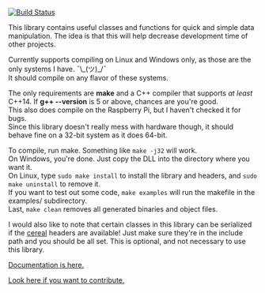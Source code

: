 [![Build Status](https://travis-ci.org/ZacharyWesterman/libzed.svg?branch=master)](https://travis-ci.org/ZacharyWesterman/libzed)

This library contains useful classes and functions for quick and simple data manipulation. The idea is that this will help decrease development time of other projects.

Currently supports compiling on Linux and Windows only, as those are the only systems I have. ¯\\\_(ツ)\_/¯<br>
It should compile on any flavor of these systems.

The only requirements are **make** and a C++ compiler that supports *at least* C++14.
If **g++ --version** is 5 or above, chances are you're good.<br>
This also does compile on the Raspberry Pi, but I haven't checked it for bugs.<br>
Since this library doesn't really mess with hardware though, it should behave fine on a 32-bit system as it does 64-bit.

To compile, run make. Something like `make -j32` will work.<br>
On Windows, you're done. Just copy the DLL into the directory where you want it.<br>
On Linux, type `sudo make install` to install the library and headers, and `sudo make uninstall` to remove it.<br>
If you want to test out some code, `make examples` will run the makefile in the examples/ subdirectory.<br>
Last, `make clean` removes all generated binaries and object files.

I would also like to note that certain classes in this library can be serialized if the
[cereal](https://github.com/USCiLab/cereal) headers are available!
Just make sure they're in the include path and you should be all set.
This is optional, and not necessary to use this library.

[Documentation is here.](https://zacharywesterman.github.io)

[Look here if you want to contribute.](CONTRIBUTING.md)
